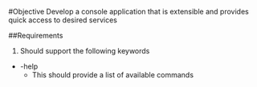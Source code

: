 #Objective
Develop a console application that is extensible and provides quick access to desired services

##Requirements
1. Should support the following keywords
  - -help
    - This should provide a list of available commands
  
